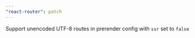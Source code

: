 ```yaml
---
"react-router": patch
---
```


Support unencoded UTF-8 routes in prerender config with `ssr` set to `false`
